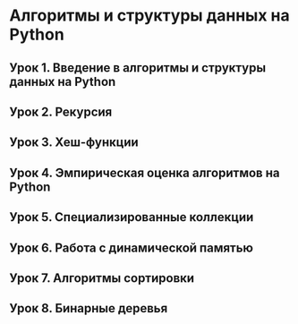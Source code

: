 # Алгоритмы и структуры данных на Python
## Урок 1. Введение в алгоритмы и структуры данных на Python
## Урок 2. Рекурсия
## Урок 3. Хеш-функции
## Урок 4. Эмпирическая оценка алгоритмов на Python
## Урок 5. Специализированные коллекции
## Урок 6. Работа с динамической памятью
## Урок 7. Алгоритмы сортировки
## Урок 8. Бинарные деревья


